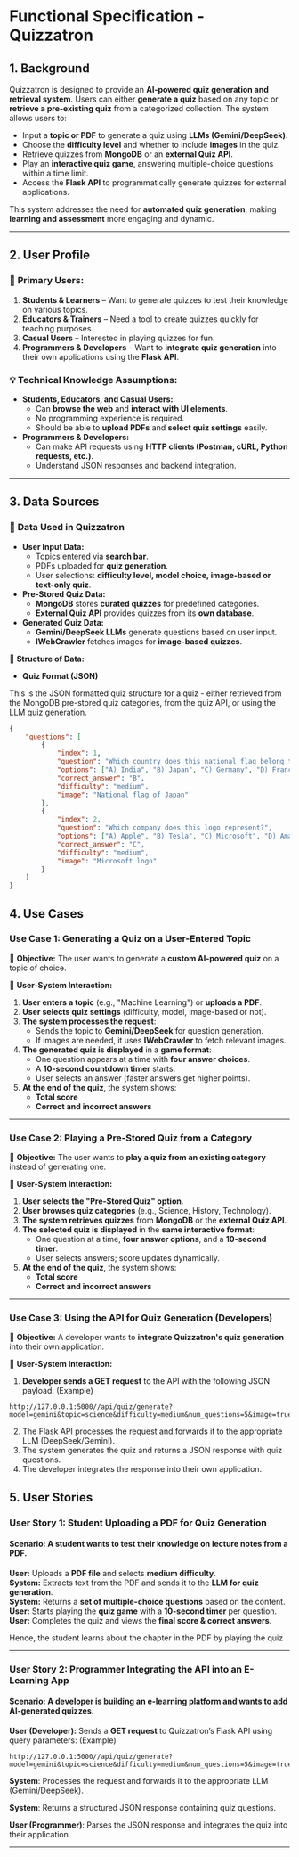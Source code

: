 # Functional Specification - Quizzatron

## 1. Background

Quizzatron is designed to provide an **AI-powered quiz generation and retrieval system**. Users can either **generate a quiz** based on any topic or **retrieve a pre-existing quiz** from a categorized collection. The system allows users to:

-   Input a **topic or PDF** to generate a quiz using **LLMs (Gemini/DeepSeek)**.
-   Choose the **difficulty level** and whether to include **images** in the quiz.
-   Retrieve quizzes from **MongoDB** or an **external Quiz API**.
-   Play an **interactive quiz game**, answering multiple-choice questions within a time limit.
-   Access the **Flask API** to programmatically generate quizzes for external applications.

This system addresses the need for **automated quiz generation**, making **learning and assessment** more engaging and dynamic.

---

## 2. User Profile

### 🎯 **Primary Users:**

1. **Students & Learners** – Want to generate quizzes to test their knowledge on various topics.
2. **Educators & Trainers** – Need a tool to create quizzes quickly for teaching purposes.
3. **Casual Users** – Interested in playing quizzes for fun.
4. **Programmers & Developers** – Want to **integrate quiz generation** into their own applications using the **Flask API**.

### 💡 **Technical Knowledge Assumptions:**

-   **Students, Educators, and Casual Users:**
    -   Can **browse the web** and **interact with UI elements**.
    -   No programming experience is required.
    -   Should be able to **upload PDFs** and **select quiz settings** easily.
-   **Programmers & Developers:**
    -   Can make API requests using **HTTP clients (Postman, cURL, Python requests, etc.)**.
    -   Understand JSON responses and backend integration.

---

## 3. Data Sources

### 📂 **Data Used in Quizzatron**

-   **User Input Data:**
    -   Topics entered via **search bar**.
    -   PDFs uploaded for **quiz generation**.
    -   User selections: **difficulty level, model choice, image-based or text-only quiz**.
-   **Pre-Stored Quiz Data:**
    -   **MongoDB** stores **curated quizzes** for predefined categories.
    -   **External Quiz API** provides quizzes from its **own database**.
-   **Generated Quiz Data:**
    -   **Gemini/DeepSeek LLMs** generate questions based on user input.
    -   **IWebCrawler** fetches images for **image-based quizzes**.

📌 **Structure of Data:**

-   **Quiz Format (JSON)**

This is the JSON formatted quiz structure for a quiz - either retrieved from the MongoDB pre-stored quiz categories, from the quiz API, or using the LLM quiz generation.

```json
{
    "questions": [
        {
            "index": 1,
            "question": "Which country does this national flag belong to?",
            "options": ["A) India", "B) Japan", "C) Germany", "D) France"],
            "correct_answer": "B",
            "difficulty": "medium",
            "image": "National flag of Japan"
        },
        {
            "index": 2,
            "question": "Which company does this logo represent?",
            "options": ["A) Apple", "B) Tesla", "C) Microsoft", "D) Amazon"],
            "correct_answer": "C",
            "difficulty": "medium",
            "image": "Microsoft logo"
        }
    ]
}
```

## 4. Use Cases

### **Use Case 1: Generating a Quiz on a User-Entered Topic**

📌 **Objective:** The user wants to generate a **custom AI-powered quiz** on a topic of choice.

🔄 **User-System Interaction:**

1. **User enters a topic** (e.g., "Machine Learning") or **uploads a PDF**.
2. **User selects quiz settings** (difficulty, model, image-based or not).
3. **The system processes the request**:
    - Sends the topic to **Gemini/DeepSeek** for question generation.
    - If images are needed, it uses **IWebCrawler** to fetch relevant images.
4. **The generated quiz is displayed** in a **game format**:
    - One question appears at a time with **four answer choices**.
    - A **10-second countdown timer** starts.
    - User selects an answer (faster answers get higher points).
5. **At the end of the quiz**, the system shows:
    - **Total score**
    - **Correct and incorrect answers**

---

### **Use Case 2: Playing a Pre-Stored Quiz from a Category**

📌 **Objective:** The user wants to **play a quiz from an existing category** instead of generating one.

🔄 **User-System Interaction:**

1. **User selects the "Pre-Stored Quiz" option**.
2. **User browses quiz categories** (e.g., Science, History, Technology).
3. **The system retrieves quizzes** from **MongoDB** or the **external Quiz API**.
4. **The selected quiz is displayed** in the **same interactive format**:
    - One question at a time, **four answer options**, and a **10-second timer**.
    - User selects answers; score updates dynamically.
5. **At the end of the quiz**, the system shows:
    - **Total score**
    - **Correct and incorrect answers**

---

### **Use Case 3: Using the API for Quiz Generation (Developers)**

📌 **Objective:** A developer wants to **integrate Quizzatron's quiz generation** into their own application.

🔄 **User-System Interaction:**

1. **Developer sends a GET request** to the API with the following JSON payload: (Example)

```plaintext
http://127.0.0.1:5000//api/quiz/generate?model=gemini&topic=science&difficulty=medium&num_questions=5&image=true
```

2. The Flask API processes the request and forwards it to the appropriate LLM (DeepSeek/Gemini).
3. The system generates the quiz and returns a JSON response with quiz questions.
4. The developer integrates the response into their own application.

## 5. User Stories

### **User Story 1: Student Uploading a PDF for Quiz Generation**

#### **Scenario:** A student wants to test their knowledge on **lecture notes** from a PDF.

**User:** Uploads a **PDF file** and selects **medium difficulty**.  
**System:** Extracts text from the PDF and sends it to the **LLM for quiz generation**.  
**System:** Returns a **set of multiple-choice questions** based on the content.  
**User:** Starts playing the **quiz game** with a **10-second timer** per question.  
**User:** Completes the quiz and views the **final score & correct answers**.

Hence, the student learns about the chapter in the PDF by playing the quiz

---

### **User Story 2: Programmer Integrating the API into an E-Learning App**

#### **Scenario:** A developer is building an e-learning platform and wants to add **AI-generated quizzes**.

**User (Developer):** Sends a **GET request** to Quizzatron’s Flask API using query parameters: (Example)

```plaintext
http://127.0.0.1:5000//api/quiz/generate?model=gemini&topic=science&difficulty=medium&num_questions=5&image=true
```

**System**: Processes the request and forwards it to the appropriate LLM (Gemini/DeepSeek).

**System**: Returns a structured JSON response containing quiz questions.

**User (Programmer)**: Parses the JSON response and integrates the quiz into their application.

---
